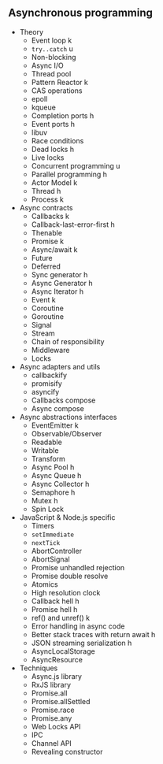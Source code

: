 ## Asynchronous programming

- Theory
  - Event loop k
  - `try..catch` u
  - Non-blocking
  - Async I/O
  - Thread pool
  - Pattern Reactor k
  - CAS operations
  - epoll
  - kqueue
  - Completion ports h
  - Event ports h
  - libuv
  - Race conditions
  - Dead locks h
  - Live locks
  - Concurrent programming u
  - Parallel programming h
  - Actor Model k
  - Thread h
  - Process k
- Async contracts
  - Callbacks k
  - Callback-last-error-first h
  - Thenable
  - Promise k
  - Async/await k
  - Future
  - Deferred
  - Sync generator h
  - Async Generator h
  - Async Iterator h
  - Event k
  - Coroutine
  - Goroutine
  - Signal
  - Stream
  - Chain of responsibility
  - Middleware
  - Locks
- Async adapters and utils
  - callbackify
  - promisify
  - asyncify
  - Callbacks compose
  - Async compose
- Async abstractions interfaces
  - EventEmitter k
  - Observable/Observer
  - Readable
  - Writable
  - Transform
  - Async Pool h
  - Async Queue h
  - Async Collector h
  - Semaphore h
  - Mutex h
  - Spin Lock
- JavaScript & Node.js specific
  - Timers
  - `setImmediate`
  - `nextTick`
  - AbortController
  - AbortSignal
  - Promise unhandled rejection
  - Promise double resolve
  - Atomics
  - High resolution clock
  - Callback hell h
  - Promise hell h
  - ref() and unref() k
  - Error handling in async code
  - Better stack traces with return await h
  - JSON streaming serialization h
  - AsyncLocalStorage
  - AsyncResource
- Techniques
  - Async.js library
  - RxJS library
  - Promise.all
  - Promise.allSettled
  - Promise.race
  - Promise.any
  - Web Locks API
  - IPC
  - Channel API
  - Revealing constructor
